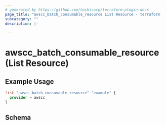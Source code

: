 ```yaml
---
# generated by https://github.com/hashicorp/terraform-plugin-docs
page_title: "awscc_batch_consumable_resource List Resource - terraform-provider-awscc"
subcategory: ""
description: |-
  
---
```


# awscc_batch_consumable_resource (List Resource)



## Example Usage

```terraform
list "awscc_batch_consumable_resource" "example" {
  provider = awscc
}
```

<!-- schema generated by tfplugindocs -->
## Schema
